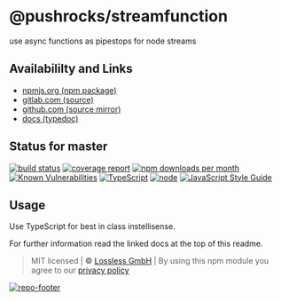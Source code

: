# @pushrocks/streamfunction
use async functions as pipestops for node streams

## Availabililty and Links
* [npmjs.org (npm package)](https://www.npmjs.com/package/@pushrocks/streamfunction)
* [gitlab.com (source)](https://gitlab.com/pushrocks/streamfunction)
* [github.com (source mirror)](https://github.com/pushrocks/streamfunction)
* [docs (typedoc)](https://pushrocks.gitlab.io/streamfunction/)

## Status for master
[![build status](https://gitlab.com/pushrocks/streamfunction/badges/master/build.svg)](https://gitlab.com/pushrocks/streamfunction/commits/master)
[![coverage report](https://gitlab.com/pushrocks/streamfunction/badges/master/coverage.svg)](https://gitlab.com/pushrocks/streamfunction/commits/master)
[![npm downloads per month](https://img.shields.io/npm/dm/@pushrocks/streamfunction.svg)](https://www.npmjs.com/package/@pushrocks/streamfunction)
[![Known Vulnerabilities](https://snyk.io/test/npm/@pushrocks/streamfunction/badge.svg)](https://snyk.io/test/npm/@pushrocks/streamfunction)
[![TypeScript](https://img.shields.io/badge/TypeScript->=%203.x-blue.svg)](https://nodejs.org/dist/latest-v10.x/docs/api/)
[![node](https://img.shields.io/badge/node->=%2010.x.x-blue.svg)](https://nodejs.org/dist/latest-v10.x/docs/api/)
[![JavaScript Style Guide](https://img.shields.io/badge/code%20style-prettier-ff69b4.svg)](https://prettier.io/)

## Usage

Use TypeScript for best in class instellisense.

For further information read the linked docs at the top of this readme.

> MIT licensed | **&copy;** [Lossless GmbH](https://lossless.gmbh)
| By using this npm module you agree to our [privacy policy](https://lossless.gmbH/privacy)

[![repo-footer](https://lossless.gitlab.io/publicrelations/repofooter.svg)](https://maintainedby.lossless.com)
